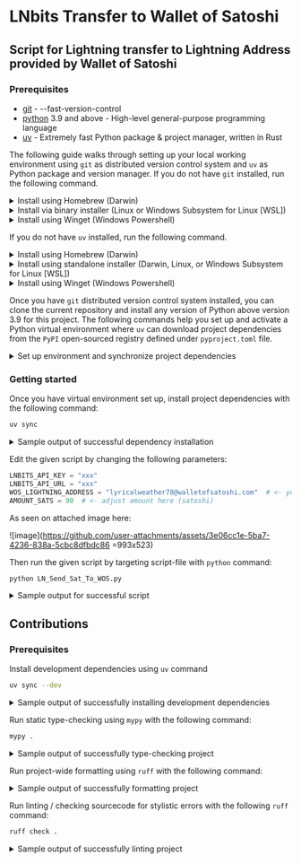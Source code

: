# LNbits Transfer to Wallet of Satoshi

## Script for Lightning transfer to Lightning Address provided by Wallet of Satoshi

### Prerequisites

* [git](https://git-scm.com/) - --fast-version-control
* [python](https://www.python.org) 3.9 and above - High-level general-purpose programming language
* [uv](https://docs.astral.sh/uv) - Extremely fast Python package & project manager, written in Rust

The following guide walks through setting up your local working environment using `git`
as distributed version control system and `uv` as Python package and version manager.
If you do not have `git` installed, run the following command.

<details>
  <summary> Install using Homebrew (Darwin) </summary>
  
  ```bash
  brew install git
  ```
</details>

<details>
  <summary> Install via binary installer (Linux or Windows Subsystem for Linux [WSL]) </summary>
  
  * Debian-based package management
  ```bash
  sudo apt install git-all
  ```

  * Fedora-based package management
  ```bash
  sudo dnf install git-all
  ```
</details>

<details>
  <summary> Install using Winget (Windows Powershell) </summary>
  
  ```bash
  winget install --id Git.Git -e --source winget
  ```
</details>

If you do not have `uv` installed, run the following command.

<details>
  <summary> Install using Homebrew (Darwin) </summary>

  ```bash
  brew install uv
  ```
</details>

<details>
  <summary>
    Install using standalone installer (Darwin, Linux, or Windows Subsystem for Linux [WSL])
  </summary>

  ```bash
  curl -LsSf https://astral.sh/uv/install.sh | sh
  ```
</details>

<details>
  <summary> Install using Winget (Windows Powershell) </summary>

  ```bash
  winget install --id=astral-sh.uv -e
  ```
</details>

Once you have `git` distributed version control system installed, you can
clone the current repository and  install any version of Python above version
3.9 for this project. The following commands help you set up and activate a
Python virtual environment where `uv` can download project dependencies from the `PyPI`
open-sourced registry defined under `pyproject.toml` file.

<details>
  <summary> Set up environment and synchronize project dependencies </summary>

  ```bash
  git clone git@github.com:ta007403/LNbits-Lightning-Transfer.git
  cd LNbits-Lightning-Transfer
  uv venv --python 3.9.6
  source .venv/bin/activate
  uv sync --dev
  ```
</details>

### Getting started

Once you have virtual environment set up, install project dependencies with the following
command:

```bash
uv sync
```

<details>
  <summary> Sample output of successful dependency installation </summary>

  ```bash
  $ uv sync
  > Resolved 6 packages in 2ms
  > Prepared 1 package in 146ms
  > Installed 6 packages in 6ms
  >  + certifi==2025.7.14
  >  + charset-normalizer==3.4.2
  >  + idna==3.10
  >  + lnbits-tx-wos==0.0.1 (from file:///.../.../.../lnbits-lntx)
  >  + requests==2.32.4
  >  + urllib3==2.5.0
  ```
</details>

Edit the given script by changing the following parameters:
```python
LNBITS_API_KEY = "xxx" 
LNBITS_API_URL = "xxx"
WOS_LIGHTNING_ADDRESS = "lyricalweather78@walletofsatoshi.com"  # <- you can put LN address here
AMOUNT_SATS = 90  # <- adjust amount here (satoshi)
```

As seen on attached image here:

![image](https://github.com/user-attachments/assets/3e06cc1e-5ba7-4236-838a-5cbc8dfbdc86 =993x523)

Then run the given script by targeting script-file with `python` command:

```bash
python LN_Send_Sat_To_WOS.py
```

<details>
  <summary> Sample output for successful script </summary>

  ```bash
  $ python LN_Send_Sat_to_WOS.py
  > ⚡ Getting invoice for 90 sats to lyricalweather78@walletofsatoshi.com...
  > ⚡ Paying invoice...
  > 🔥 Error: Invalid URL 'xxx': No scheme supplied. Perhaps you meant https://xxx?
  ```
</details>

## Contributions

### Prerequisites

Install development dependencies using `uv` command

```bash
uv sync --dev
```

<details>
  <summary> Sample output of successfully installing development dependencies </summary>

  ```bash
  $ uv sync --dev
  > Resolved 13 packages in 8ms
  >       Built lnbits-tx-wos @ file:///.../.../.../lnbits-lntx
  > Prepared 1 package in 349ms
  > Installed 13 packages in 20ms
  >  + certifi==2025.7.14
  >  + charset-normalizer==3.4.2
  >  + idna==3.10
  >  + lnbits-tx-wos==0.0.1 (from file://.../.../.../lnbits-lntx)
  >  + mypy==1.17.1
  >  + mypy-extensions==1.1.0
  >  + pathspec==0.12.1
  >  + requests==2.32.4
  >  + ruff==0.12.7
  >  + tomli==2.2.1
  >  + types-requests==2.32.4.20250611
  >  + typing-extensions==4.14.1
  >  + urllib3==2.5.0
  ```
</details>

Run static type-checking using `mypy` with the following command:

```bash
mypy .
```

<details>
  <summary> Sample output of successfully type-checking project </summary>

  ```bash
  $ mypy .
  > Success: no issues found in 1 source file
  ```
</details>

Run project-wide formatting using `ruff` with the following command:

<details>
  <summary> Sample output of successfully formatting project </summary>

  ```bash
  $ ruff format .
  > 1 file reformatted
  ```
</details>

Run linting / checking sourcecode for stylistic errors with the following `ruff` command:

```bash
ruff check .
```

<details>
  <summary> Sample output of successfully linting project </summary>

  ```bash
  $ ruff check .
  > All checks passed!
  ```
</details>
